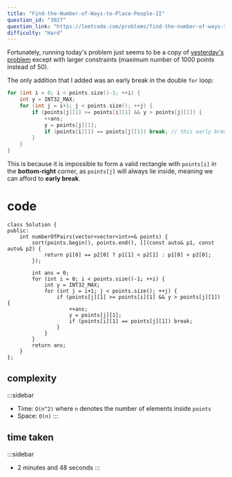 ```yaml
---
title: "Find-the-Number-of-Ways-to-Place-People-II"
question_id: "3027"
question_link: "https://leetcode.com/problems/find-the-number-of-ways-to-place-people-ii/"
difficulty: "Hard"
---
```


Fortunately, running today's problem just seems to be a copy of [yesterday's problem](./2025-09-02.html)
except with larger constraints (maximum number of 1000 points instead of 50).

The only addition that I added was an early break in the double `for` loop:

```cpp
for (int i = 0; i < points.size()-1; ++i) {
    int y = INT32_MAX;
    for (int j = i+1; j < points.size(); ++j) {
        if (points[j][1] >= points[i][1] && y > points[j][1]) {
            ++ans;
            y = points[j][1];
            if (points[i][1] == points[j][1]) break; // this early break
        }
    }
}
```

This is because it is impossible to form a valid rectangle with `points[i]` in the **bottom-right** corner,
as `points[j]` will always lie inside, meaning we can afford to **early break**.

# cod<span>e</span>

```{.cpp}
class Solution {
public:
    int numberOfPairs(vector<vector<int>>& points) {
        sort(points.begin(), points.end(), [](const auto& p1, const auto& p2) {
            return p1[0] == p2[0] ? p1[1] < p2[1] : p1[0] > p2[0];
        });

        int ans = 0;
        for (int i = 0; i < points.size()-1; ++i) {
            int y = INT32_MAX;
            for (int j = i+1; j < points.size(); ++j) {
                if (points[j][1] >= points[i][1] && y > points[j][1]) {
                    ++ans;
                    y = points[j][1];
                    if (points[i][1] == points[j][1]) break;
                }
            }
        }
        return ans;
    }
};
```

## complexit<span>y</span>

:::sidebar
- Time: `O(n^2)` where `n` denotes the number of elements inside `points`
- Space: `O(n)`
:::

## time take<span>n</span>

:::sidebar
- 2 minutes and 48 seconds
:::
